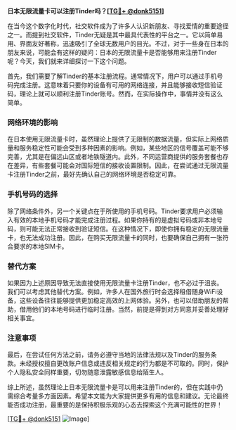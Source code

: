 **日本无限流量卡可以注册Tinder吗？[[TG💪+ @donk5151](https://t.me/s/donk5151)]**

在当今这个数字化时代，社交软件成为了许多人认识新朋友、寻找爱情的重要途径之一。而提到社交软件，Tinder无疑是其中最具代表性的平台之一。它以简单易用、界面友好著称，迅速吸引了全球无数用户的目光。不过，对于一些身在日本的朋友来说，可能会有这样的疑问：日本的无限流量卡是否能够用来注册Tinder呢？今天，我们就来详细探讨一下这个问题。

首先，我们需要了解Tinder的基本注册流程。通常情况下，用户可以通过手机号码完成注册。这意味着只要你的设备有可用的网络连接，并且能够接收短信验证码，理论上就可以顺利注册Tinder账号。然而，在实际操作中，事情并没有这么简单。

### 网络环境的影响

在日本使用无限流量卡时，虽然理论上提供了无限制的数据流量，但实际上网络质量和服务稳定性可能会受到多种因素的影响。例如，某些地区的信号覆盖可能不够完善，尤其是在偏远山区或者地铁隧道内。此外，不同运营商提供的服务套餐也存在差异，有些套餐可能会对国际短信的接收设置限制。因此，在尝试通过无限流量卡注册Tinder之前，最好先确认自己的网络环境是否稳定可靠。

### 手机号码的选择

除了网络条件外，另一个关键点在于所使用的手机号码。Tinder要求用户必须输入有效的本地手机号码才能完成注册过程。如果你持有的是虚拟号码或非本地号码，则可能无法正常接收到验证短信。在这种情况下，即使你拥有稳定的无限流量卡，也无法成功注册。因此，在购买无限流量卡的同时，也要确保自己拥有一张符合要求的本地SIM卡。

### 替代方案

如果因为上述原因导致无法直接使用无限流量卡注册Tinder，也不必过于沮丧。我们可以考虑其他替代方案。例如，许多人在国外旅行时会选择租借随身WiFi设备，这些设备往往能够提供更加稳定高效的上网体验。另外，也可以借助朋友的帮助，借用他们的本地号码进行临时注册。当然，前提是得到对方同意并妥善处理好相关事宜。

### 注意事项

最后，在尝试任何方法之前，请务必遵守当地的法律法规以及Tinder的服务条款。未经授权擅自更改账户信息或违反相关规定的行为都是不可取的。同时，保护个人隐私安全同样重要，切勿随意泄露敏感信息给陌生人。

综上所述，虽然理论上日本无限流量卡是可以用来注册Tinder的，但在实践中仍需综合考量多方面因素。希望本文能为大家提供更多有用的信息和建议。无论最终能否成功注册，最重要的是保持积极乐观的心态去探索这个充满可能性的世界！

[[TG💪+ @donk5151](https://t.me/s/donk5151) ![Image](https://i.postimg.cc/rwNCRYN7/Snipaste-2025-04-30-17-27-05.png)]
